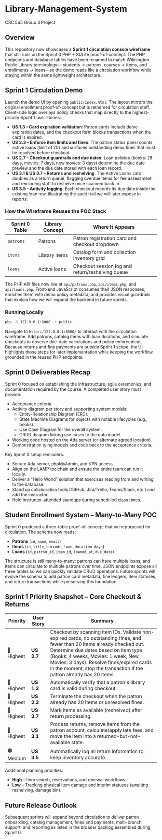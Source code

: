 # Library-Management-System

CSC 565 Group 3 Project

## Overview

This repository now showcases a **Sprint 1 circulation console wireframe** that still runs on the Sprint 0 PHP + SQLite
proof-of-concept. The PHP endpoints and database tables have been renamed to match Wilmington Public Library terminology—
students → patrons, courses → items, and enrollments → loans—so the demo reads like a circulation workflow while staying within
the same lightweight architecture.

## Sprint 1 Circulation Demo

Launch the demo UI by opening `public/index.html`. The layout mirrors the original enrollment proof-of-concept but is rethemed
for circulation staff. Client-side logic overlays policy checks that map directly to the highest-priority Sprint 1 user stories:

- **US 1.3 – Card expiration validation**: Patron cards include demo expiration dates, and the checkout form blocks transactions when the card is expired.
- **US 2.3 – Enforce item limits and fines**: The patron status panel counts active loans (limit of 20) and surfaces outstanding demo fines that must be resolved before checkout.
- **US 2.7 – Checkout guardrails and due dates**: Loan policies (books: 28 days, movies: 7 days, new movies: 3 days) determine the due date preview and the due date stored with each loan record.
- **US 3.1 & US 3.7 – Returns and reshelving**: The Active Loans card doubles as a return queue, flagging overdue items for fee assessment and reminding staff to reshelve once scanned back in.
- **US 3.5 – Activity logging**: Each checkout records its due date inside the existing loan row, illustrating the audit trail we will later expose in reports.

### How the Wireframe Reuses the POC Stack

| Sprint 0 Table | Library Concept | Where It Appears |
| --- | --- | --- |
| `patrons` | Patrons | Patron registration card and checkout dropdown |
| `items` | Library items | Catalog form and collection inventory grid |
| `loans` | Active loans | Checkout session log and return/reshelving queue |

The PHP API files now live at `api/patrons.php`, `api/items.php`, and `api/loans.php`. Front-end JavaScript consumes their JSON responses, enriches them with demo policy metadata, and provides visual guardrails that explain how we will expand the backend in future sprints.

### Running Locally

```bash
php -S 127.0.0.1:8000 -t public
```

Navigate to `http://127.0.0.1:8000/` to interact with the circulation wireframe. Add patrons, catalog items with loan durations, and simulate checkouts to observe due-date calculations and policy enforcement. Because returns and fine payments are outside Sprint 1 scope, the UI highlights those steps for later implementation while keeping the workflow grounded in the reused PHP endpoints.

## Sprint 0 Deliverables Recap

Sprint 0 focused on establishing the infrastructure, agile ceremonies, and documentation required by the course. A completed user story must provide:

- Acceptance criteria.
- Activity diagram per story and supporting system models:
  - Entity-Relationship Diagram (ERD).
  - State Machine Diagrams for objects with notable lifecycles (e.g., books).
  - Use Case Diagram for the overall system.
  - CRUD diagram linking use cases to the data model.
- Working code hosted on the Ada server (or alternate agreed location).
- Demonstration tying models and code back to the acceptance criteria.

Key Sprint 0 setup reminders:

- Secure Ada server, phpMyAdmin, and VPN access.
- Align on the LAMP toolchain and ensure the entire team can run it locally.
- Deliver a “Hello World” solution that exercises reading from and writing to the database.
- Stand up collaboration tools (GitHub, Jira/Trello, Teams/Slack, etc.) and add the instructor.
- Hold instructor-attended standups during scheduled class times.

## Student Enrollment System – Many-to-Many POC

Sprint 0 produced a three-table proof-of-concept that we repurposed for circulation. The schema now reads:

- **Patrons** (`id`, `name`, `email`)
- **Items** (`id`, `title`, `barcode`, `loan_duration_days`)
- **Loans** (`id`, `patron_id`, `item_id`, `loaned_at`, `due_date`)

The structure is still many-to-many: patrons can have multiple loans, and items can circulate to multiple patrons over time. JSON endpoints expose all three tables so we can quickly validate CRUD operations. Future sprints will evolve the schema to add patron card metadata, fine ledgers, item statuses, and return transactions while preserving this foundation.

## Sprint 1 Priority Snapshot – Core Checkout & Returns

| Priority | User Story | Summary |
| --- | --- | --- |
| 🔴 Highest | **US 2.7** | Checkout by scanning item IDs. Validate non-expired cards, no outstanding fines, and fewer than 20 items already checked out. Determine due dates based on item type (Books: 4 weeks, Movies: 1 week, New Movies: 3 days). Resolve fines/expired cards in the moment; stop the transaction if the patron already has 20 items. |
| 🔴 Highest | **US 1.3** | Automatically verify that a patron's library card is valid during checkout. |
| 🔴 Highest | **US 2.3** | Terminate the checkout when the patron already has 20 items or unresolved fines. |
| 🔴 Highest | **US 3.7** | Mark items as available (reshelved) after return processing. |
| 🔴 Highest | **US 3.1** | Process returns, remove items from the patron account, calculate/apply late fees, and move the item into a returned-but-not-available state. |
| 🟠 Medium | **US 3.5** | Automatically log all return information to keep inventory accurate. |

Additional planning priorities:

- **High** – Item search, reservations, and renewal workflows.
- **Low** – Tracking physical item damage and interim statuses (awaiting reshelving, damage bin).

## Future Release Outlook

Subsequent sprints will expand beyond circulation to deliver patron onboarding, catalog management, fines and payments, multi-branch support, and reporting as listed in the broader backlog assembled during Sprint 0.
